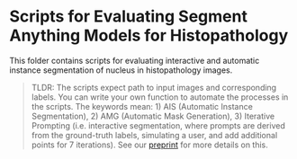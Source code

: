 # Scripts for Evaluating Segment Anything Models for Histopathology

This folder contains scripts for evaluating interactive and automatic instance segmentation of nucleus in histopathology images.

> TLDR: The scripts expect path to input images and corresponding labels. You can write your own function to automate the processes in the scripts. The keywords mean: 1) AIS (Automatic Instance Segmentation), 2) AMG (Automatic Mask Generation), 3) Iterative Prompting (i.e. interactive segmentation, where prompts are derived from the ground-truth labels, simulating a user, and add additional points for 7 iterations). See our [preprint](TODO) for more details on this.